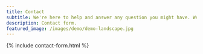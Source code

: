 ```yaml
---
title: Contact
subtitle: We're here to help and answer any question you might have. We look forward to hearing from you.
description: Contact form.
featured_image: /images/demo/demo-landscape.jpg
---
```


{% include contact-form.html %}

<!-- We've made a contact form that you can use with [Formspree](https://formspree.io/create/jekyllthemes) to handle up to 50 submissions per month for free. You could also easily switch out the end-point to use another contact form service. -->